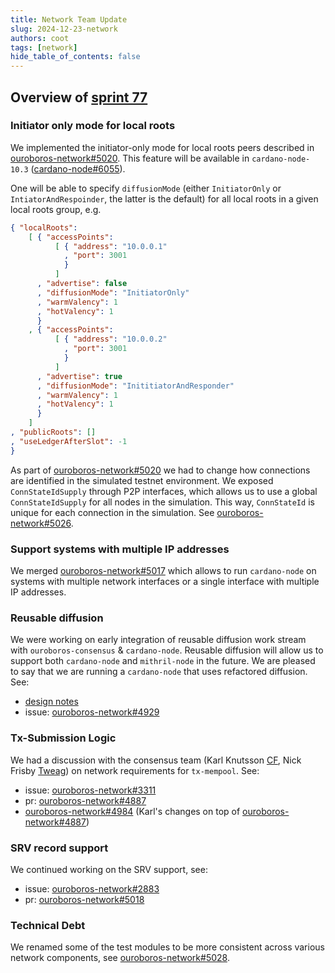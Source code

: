 ```yaml
---
title: Network Team Update
slug: 2024-12-23-network
authors: coot
tags: [network]
hide_table_of_contents: false
---
```


## Overview of [sprint 77][sprint-77]

### Initiator only mode for local roots

We implemented the initiator-only mode for local roots peers described in
[ouroboros-network#5020].  This feature will be available in
`cardano-node-10.3` ([cardano-node#6055]).

One will be able to specify `diffusionMode` (either `InitiatorOnly` or
`IntiatorAndRespoinder`, the latter is the default) for all local roots in
a given local roots group, e.g.

```json
{ "localRoots":
    [ { "accessPoints":
          [ { "address": "10.0.0.1"
            , "port": 3001
            }
          ]
      , "advertise": false
      , "diffusionMode": "InitiatorOnly"
      , "warmValency": 1
      , "hotValency": 1
      }
    , { "accessPoints":
          [ { "address": "10.0.0.2"
            , "port": 3001
            }
          ]
      , "advertise": true
      , "diffusionMode": "InititiatorAndResponder"
      , "warmValency": 1
      , "hotValency": 1
      }
    ]
, "publicRoots": []
, "useLedgerAfterSlot": -1
}
```

As part of [ouroboros-network#5020] we had to change how connections are
identified in the simulated testnet environment.  We exposed
`ConnStateIdSupply` through P2P interfaces, which allows us to use a global
`ConnStateIdSupply` for all nodes in the simulation. This way, `ConnStateId` is
unique for each connection in the simulation. See [ouroboros-network#5026].

### Support systems with multiple IP addresses

We merged [ouroboros-network#5017] which allows to run `cardano-node` on
systems with multiple network interfaces or a single interface with multiple IP
addresses.

[sprint-77]: https://github.com/orgs/IntersectMBO/projects/5/views/1?filterQuery=sprint%3A%22Sprint+77%22

### Reusable diffusion

We were working on early integration of reusable diffusion work stream with
`ouroboros-consensus` & `cardano-node`.   Reusable diffusion will allow us to
support both `cardano-node` and `mithril-node` in the future. We are 
pleased to say that we are running a `cardano-node` that uses
refactored diffusion. See:

* [design notes][reusable-diffusion]
* issue: [ouroboros-network#4929]

### Tx-Submission Logic

We had a discussion with the consensus team (Karl Knutsson [CF], Nick Frisby
[Tweag]) on network requirements for `tx-mempool`. See:

* issue: [ouroboros-network#3311]
* pr: [ouroboros-network#4887]
* [ouroboros-network#4984] (Karl's changes on top of [ouroboros-network#4887])

### SRV record support

We continued working on the SRV support, see:
* issue: [ouroboros-network#2883]
* pr: [ouroboros-network#5018]

### Technical Debt

We renamed some of the test modules to be more consistent across various
network components, see [ouroboros-network#5028].

[Tweag]: https://www.tweag.io/
[CF]: https://cardanofoundation.org/
[cardano-node#6055]: https://github.com/IntersectMBO/cardano-node/pull/6055
[ouroboros-network#2883]: https://github.com/IntersectMBO/ouroboros-network/issues/2883
[ouroboros-network#3311]: https://github.com/IntersectMBO/ouroboros-network/issues/3311
[ouroboros-network#4887]: https://github.com/IntersectMBO/ouroboros-network/pull/4887
[ouroboros-network#4929]: https://github.com/IntersectMBO/ouroboros-network/issues/4929
[ouroboros-network#4984]: https://github.com/IntersectMBO/ouroboros-network/pull/4984
[ouroboros-network#5017]: https://github.com/IntersectMBO/ouroboros-network/issues/5017
[ouroboros-network#5018]: https://github.com/IntersectMBO/ouroboros-network/issues/5018
[ouroboros-network#5020]: https://github.com/IntersectMBO/ouroboros-network/issues/5020
[ouroboros-network#5026]: https://github.com/IntersectMBO/ouroboros-network/issues/5026
[ouroboros-network#5028]: https://github.com/IntersectMBO/ouroboros-network/issues/5028
[reusable-diffusion]: https://github.com/IntersectMBO/ouroboros-network/discussions/4987#discussioncomment-11026976
